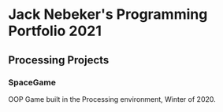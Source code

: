 # Jack Nebeker's Programming Portfolio 2021

## Processing Projects

### SpaceGame
OOP Game built in the Processing environment, Winter of 2020.
